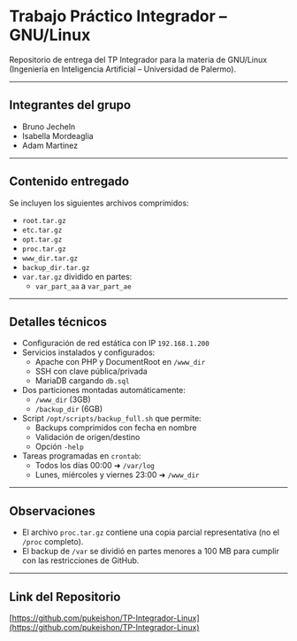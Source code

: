 # Trabajo Práctico Integrador – GNU/Linux

Repositorio de entrega del TP Integrador para la materia de GNU/Linux (Ingeniería en Inteligencia Artificial – Universidad de Palermo).

---

##  Integrantes del grupo

- Bruno Jecheln 
- Isabella Mordeaglia
- Adam Martinez

---

## Contenido entregado

Se incluyen los siguientes archivos comprimidos:

- `root.tar.gz`
- `etc.tar.gz`
- `opt.tar.gz`
- `proc.tar.gz`
- `www_dir.tar.gz`
- `backup_dir.tar.gz`
- `var.tar.gz` dividido en partes:
  - `var_part_aa` a `var_part_ae`

---

## Detalles técnicos

- Configuración de red estática con IP `192.168.1.200`
- Servicios instalados y configurados:
  - Apache con PHP y DocumentRoot en `/www_dir`
  - SSH con clave pública/privada
  - MariaDB cargando `db.sql`
- Dos particiones montadas automáticamente:
  - `/www_dir` (3GB)
  - `/backup_dir` (6GB)
- Script `/opt/scripts/backup_full.sh` que permite:
  - Backups comprimidos con fecha en nombre
  - Validación de origen/destino
  - Opción `-help`
- Tareas programadas en `crontab`:
  - Todos los días 00:00 ➜ `/var/log`
  - Lunes, miércoles y viernes 23:00 ➜ `/www_dir`

---

## Observaciones

- El archivo `proc.tar.gz` contiene una copia parcial representativa (no el `/proc` completo).
- El backup de `/var` se dividió en partes menores a 100 MB para cumplir con las restricciones de GitHub.

---

## Link del Repositorio

[https://github.com/pukeishon/TP-Integrador-Linux](https://github.com/pukeishon/TP-Integrador-Linux)
